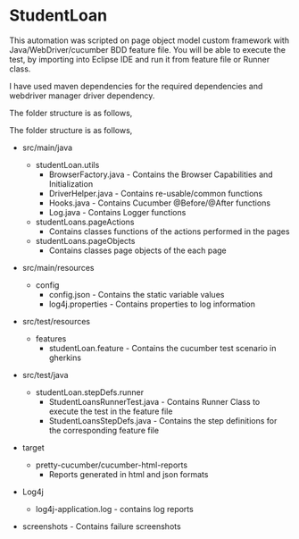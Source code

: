 # StudentLoan

This automation was scripted on page object model custom framework with Java/WebDriver/cucumber BDD feature file. You will be able to execute the test, by importing into Eclipse IDE and run it from feature file or Runner class.

I have used maven dependencies for the required dependencies and webdriver manager driver dependency.

The folder structure is as follows,

The folder structure is as follows,
- src/main/java
  - studentLoan.utils
    - BrowserFactory.java - Contains the Browser Capabilities and Initialization
    - DriverHelper.java - Contains re-usable/common functions
    - Hooks.java - Contains Cucumber @Before/@After functions
    - Log.java - Contains Logger functions
  - studentLoans.pageActions
    - Contains classes functions of the actions performed in the pages
  - studentLoans.pageObjects
    - Contains classes page objects of the each page
- src/main/resources
  - config
    - config.json - Contains the static variable values
    - log4j.properties - Contains properties to log information

- src/test/resources
  - features
    - studentLoan.feature - Contains the cucumber test scenario in gherkins
- src/test/java
  - studentLoan.stepDefs.runner
    - StudentLoansRunnerTest.java - Contains Runner Class to execute the test in the feature file
    - StudentLoansStepDefs.java - Contains the step definitions for the corresponding feature file
- target
  - pretty-cucumber/cucumber-html-reports
     - Reports generated in html and json formats
- Log4j
   - log4j-application.log - contains log reports
- screenshots - Contains failure screenshots
  
